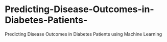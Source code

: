 # Predicting-Disease-Outcomes-in-Diabetes-Patients-
Predicting Disease Outcomes in Diabetes Patients using Machine Learning
